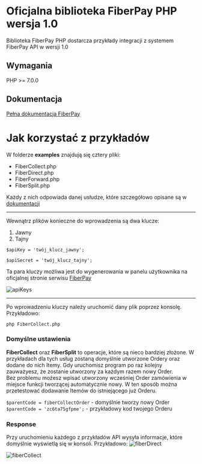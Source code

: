 # Oficjalna biblioteka FiberPay PHP wersja 1.0

Biblioteka FiberPay PHP dostarcza przykłady integracji z systemem FiberPay API w wersji 1.0

## Wymagania
PHP >= 7.0.0 

## Dokumentacja 
[Pełna dokumentacja FiberPay](https://github.com/fiberpay/api)

# Jak korzystać z przykładów


W folderze **examples** znajdują się cztery pliki:
- FiberCollect.php
- FiberDirect.php
- FiberForward.php
- FiberSplit.php

Każdy z nich odpowiada danej usłudze, które szczegółowo opisane są w [dokumentacji](https://github.com/fiberpay/api)

___

Wewnątrz plików konieczne do wprowadzenia są dwa klucze:
1. Jawny
2. Tajny

```$apiKey = 'twój_klucz_jawny';```  

```$apiSecret = 'twój_klucz_tajny';```

Ta para kluczy możliwa jest do wygenerowania w panelu użytkownika na oficjalnej stronie serwisu [FiberPay](https://fiberpay.pl/)

![apiKeys](./img/apiKeys.png)

___

Po wprowadzeniu kluczy należy uruchomić dany plik poprzez konsolę. Przykładowo:  

`php FiberCollect.php `

### Domyślne ustawienia

**FiberCollect** oraz **FiberSplit** to operacje, które są nieco bardziej złożone. 
W przykładach dla tych usług zostaną domyślnie utworzone Ordery oraz dodane do nich Itemy.
Gdy uruchomisz program po raz kolejny zauważyesz, że zostanie utworzony za każdym razem nowy Order.  
Bez problemu możesz wpisać utworzony wcześniej Order zamówienia w miejsce funkcji tworzącej automatycznie nowy. 
W ten sposób można przetestować dodawanie Itemów do istniejącego już Orderu.

`$parentCode = fiberCollectOrder` - domyślnie tworzy nowy Order  
`$parentCode = 'zc6ta75gfpme';` - przykładowy kod twojego Orderu  

### Response

Przy uruchomieniu każdego z przykładów API wysyła informacje, które domyślnie wyświetlą się w konsoli. Przykładowo: 
![fiberDirect](./img/directConsole.png)  

![fiberCollect](./img/collectConsole.png)






